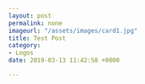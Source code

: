 ```yaml
---
layout: post
permalink: none
imageurl: "/assets/images/card1.jpg"
title: Test Post
category:
- Logos
date: 2019-03-13 11:42:58 +0000

---
```

